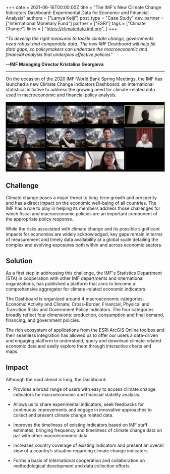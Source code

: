 +++
date = 2021-06-16T00:00:00Z
title = "The IMF's New Climate Change Indicators Dashboard: Experimental Data for Economic and Financial Analysis"
authors = ["Lamya Keiji"]
post_type = "Case Study"
dev_partner = ["International Monetary Fund"]
partner = ["ESRI"]
tags = ["Climate Change"]
links = [
    "https://climatedata.imf.org",
]
+++


*“To develop the right measures to tackle climate change, governments need robust and comparable data. The new IMF Dashboard will help fill data gaps, so policymakers can undertake the macroeconomic and financial analysis that underpins effective policies”*

**--IMF Managing Director Kristalina Georgieva**

<hr>

On the occasion of the 2020 IMF-World Bank Spring Meetings, the IMF has launched a new Climate Change Indicators Dashboard: an international statistical initiative to address the growing need for climate-related data used in macroeconomic and financial policy analysis.

![](/live-feedback-from-farmers.png)

## Challenge

Climate change poses a major threat to long-term growth and prosperity and has a direct impact on the economic well-being of all countries. The IMF has a role to play in helping its members address those challenges for which fiscal and macroeconomic policies are an important component of the appropriate policy response.

While the risks associated with climate change and its possible significant impacts for economies are widely acknowledged, key gaps remain in terms of measurement and timely data availability at a global scale detailing the complex and evolving exposures both within and across economic sectors.

## Solution

As a first step in addressing this challenge, the IMF's Statistics Department (STA) in cooperation with other IMF departments and international organizations, has published a platform that aims to become a comprehensive aggregator for climate-related economic indicators.

The Dashboard is organized around 4 macroeconomic categories: Economic Activity and Climate, Cross-Border, Financial, Physical and Transition Risks and Government Policy Indicators. The four categories broadly reflect four dimensions: production, consumption and final demand, financing, and government policies.

The rich ecosystem of applications from the ESRI ArcGIS Online toolbox and their seamless integration has allowed us to offer our users a data-driven and engaging platform to understand, query and download climate-related economic data and easily explore them through interactive charts and maps.

## Impact

Although the road ahead is long, the Dashboard:

- Provides a broad range of users with easy to access climate change indicators for macroeconomic and financial stability analysis.

- Allows us to share experimental indicators, seek feedbacks for continuous improvements and engage in innovative approaches to collect and present climate change related data.

- Improves the timeliness of existing indicators based on IMF staff estimates, bringing frequency and timeliness of climate change data on par with other macroeconomic data.

- Increases country coverage of existing indicators and present an overall view of a country’s situation regarding climate change indicators.

- Forms a basis of international cooperation and collaboration on methodological development and data collection efforts.
